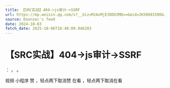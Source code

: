 ```yaml
---
title: 【SRC实战】404->js审计->SSRF
url: https://mp.weixin.qq.com/s?__biz=MzAxMjE3ODU3MQ==&mid=2650601500&idx=3&sn=e7650607f193e36c67c13008e2ffade3
source: Doonsec's feed
date: 2024-10-03
fetch_date: 2025-10-06T18:48:09.946203
---
```


# 【SRC实战】404->js审计->SSRF

：
，
。

视频
小程序
赞
，轻点两下取消赞
在看
，轻点两下取消在看